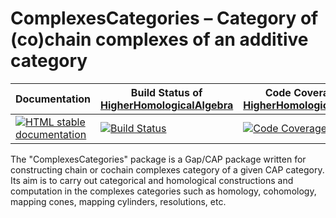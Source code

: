 <!-- BEGIN HEADER -->
# ComplexesCategories – Category of (co)chain complexes of an additive category

| Documentation | Build Status of [HigherHomologicalAlgebra](/../../) | Code Coverage of [HigherHomologicalAlgebra](/../../) |
| ------------- | ------------ | ------------- |
| [![HTML stable documentation][docs-img]][docs-url] | [![Build Status][tests-img]][tests-url] | [![Code Coverage][codecov-img]][codecov-url] |

<!-- END HEADER -->

The "ComplexesCategories" package is a Gap/CAP package written for
constructing chain or cochain complexes category of a given CAP
category. Its aim is to carry out categorical and homological
constructions and computation in the complexes categories such as
homology, cohomology, mapping cones, mapping cylinders, resolutions,
etc.

<!-- BEGIN FOOTER -->
[docs-img]: https://img.shields.io/badge/HTML-stable-blue.svg
[docs-url]: https://homalg-project.github.io/HigherHomologicalAlgebra/ComplexesCategories/doc/chap0_mj.html

[tests-img]: https://github.com/homalg-project/HigherHomologicalAlgebra/workflows/Tests/badge.svg?branch=master
[tests-url]: https://github.com/homalg-project/HigherHomologicalAlgebra/actions?query=workflow%3ATests+branch%3Amaster

[codecov-img]: https://codecov.io/gh/homalg-project/HigherHomologicalAlgebra/branch/master/graph/badge.svg
[codecov-url]: https://codecov.io/gh/homalg-project/HigherHomologicalAlgebra
<!-- END FOOTER -->
